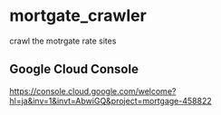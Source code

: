 # mortgate_crawler
crawl the motrgate rate sites

## Google Cloud Console

https://console.cloud.google.com/welcome?hl=ja&inv=1&invt=AbwiGQ&project=mortgage-458822


